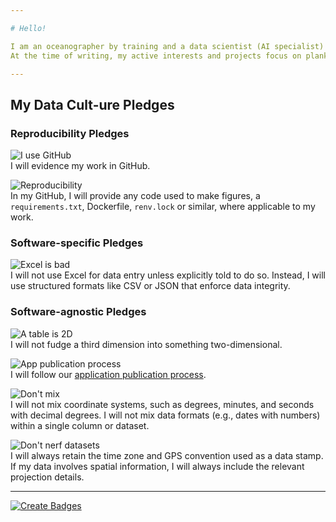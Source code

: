 ```yaml
---

# Hello!  

I am an oceanographer by training and a data scientist (AI specialist) by practice.  
At the time of writing, my active interests and projects focus on plankton imagery, flow cytometry, and the development of models suitable for these instruments.

---
```


## **My Data Cult-ure Pledges**

### **Reproducibility Pledges**

![I use GitHub](https://img.shields.io/badge/I_use_github-FDAE00?style=flat&logo=github)  
I will evidence my work in GitHub.

![Reproducibility](https://img.shields.io/badge/Reproducibility-03A9F4?style=flat&logo=github)  
In my GitHub, I will provide any code used to make figures, a `requirements.txt`, Dockerfile, `renv.lock` or similar, where applicable to my work.

### **Software-specific Pledges**

![Excel is bad](https://img.shields.io/badge/Excel_is_bad.-8A2BE2?style=flat&logo=gitlfs)  
I will not use Excel for data entry unless explicitly told to do so. Instead, I will use structured formats like CSV or JSON that enforce data integrity.

### **Software-agnostic Pledges**

![A table is 2D](https://img.shields.io/badge/A_table_is_2D-FDAE00?style=flat&logo=gitlfs)  
I will not fudge a third dimension into something two-dimensional.

![App publication process](https://img.shields.io/badge/Application_publication_process-03A9F4?style=flat&logo=github)  
I will follow our [application publication process](https://cefas.sharepoint.com/sites/News/SitePages/Make-your-science-data-work-harder.aspx?web=1).

![Don't mix](https://img.shields.io/badge/No_Mixing_of_Coordinates-8BC34A?style=flat&logo=gitlfs)  
I will not mix coordinate systems, such as degrees, minutes, and seconds with decimal degrees. I will not mix data formats (e.g., dates with numbers) within a single column or dataset.

![Don't nerf datasets](https://img.shields.io/badge/Include_Time_Zone_and_GPS-2196F3?style=flat&logo=gitlfs)  
I will always retain the time zone and GPS convention used as a data stamp. If my data involves spatial information, I will always include the relevant projection details.

---

[![Create Badges](https://img.shields.io/badge/Ask_me_for_info_or_see-shields.io-03A9F4?style=flat&logo=github)](https://shields.io)

